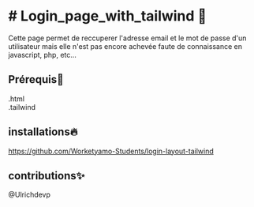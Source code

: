 # # Login_page_with_tailwind 📝  
  Cette page permet de reccuperer l'adresse email et le mot de passe d'un utilisateur mais elle n'est pas encore achevée faute de connaissance en javascript, php, etc...
  ## Prérequis🚀  
  .html  
  .tailwind
  ## installations🔥  
  https://github.com/Worketyamo-Students/login-layout-tailwind
  ## contributions✨
  @Ulrichdevp  
